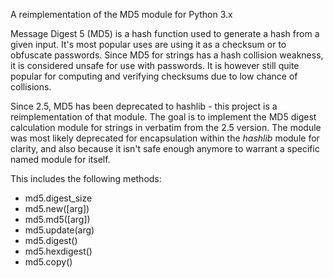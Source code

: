A reimplementation of the MD5 module for Python 3.x

Message Digest 5 (MD5) is a hash function used to generate a hash from a given input. It's most popular uses
are using it as a checksum or to obfuscate passwords. Since MD5 for strings has a hash collision weakness, it is considered unsafe for use with passwords. It is however still quite popular for computing and verifying checksums due to low chance of collisions.

Since 2.5, MD5 has been deprecated to hashlib - this project is a reimplementation of that module.
The goal is to implement the MD5 digest calculation module for strings in verbatim from the 2.5 version. The module was most likely deprecated for encapsulation within the *hashlib* module for clarity, and also because it isn't safe enough anymore to warrant a specific named module for itself.

This includes the following methods:

* md5.digest_size
* md5.new([arg])
* md5.md5([arg])
* md5.update(arg)
* md5.digest()
* md5.hexdigest()
* md5.copy()

